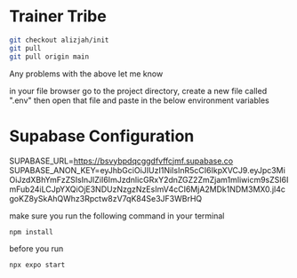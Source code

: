# Trainer Tribe

```bash
git checkout alizjah/init
git pull
git pull origin main
```

Any problems with the above let me know


in your file browser go to the project directory, create a new file called ".env" then open that file and paste in the below environment variables

 # Supabase Configuration
SUPABASE_URL=https://bsvybpdqcggdfvffcjmf.supabase.co
SUPABASE_ANON_KEY=eyJhbGciOiJIUzI1NiIsInR5cCI6IkpXVCJ9.eyJpc3MiOiJzdXBhYmFzZSIsInJlZiI6ImJzdnlicGRxY2dnZGZ2ZmZjam1mIiwicm9sZSI6ImFub24iLCJpYXQiOjE3NDUzNzgzNzEsImV4cCI6MjA2MDk1NDM3MX0.jl4cgoKZ8ySkAhQWhz3Rpctw8zV7qK84Se3JF3WBrHQ   


make sure you run the following command in your terminal 
```bash
npm install
```
 before you run
 
```bash 
npx expo start
```
